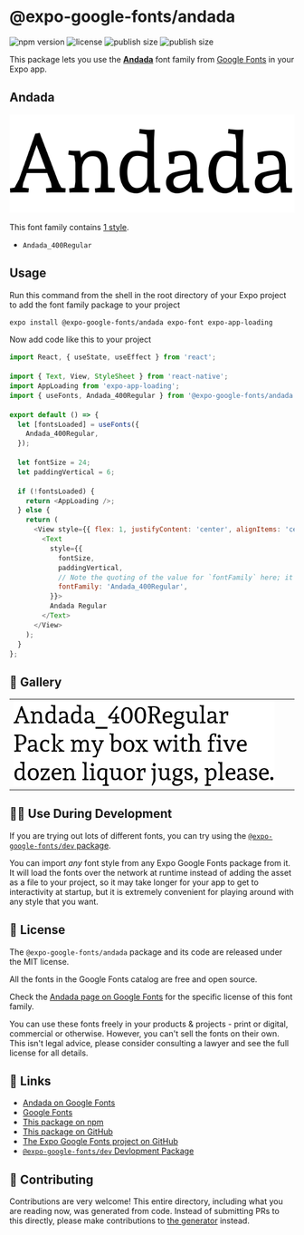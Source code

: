 # @expo-google-fonts/andada

![npm version](https://flat.badgen.net/npm/v/@expo-google-fonts/andada)
![license](https://flat.badgen.net/github/license/expo/google-fonts)
![publish size](https://flat.badgen.net/packagephobia/install/@expo-google-fonts/andada)
![publish size](https://flat.badgen.net/packagephobia/publish/@expo-google-fonts/andada)

This package lets you use the [**Andada**](https://fonts.google.com/specimen/Andada) font family from [Google Fonts](https://fonts.google.com/) in your Expo app.

## Andada

![Andada](./font-family.png)

This font family contains [1 style](#-gallery).

- `Andada_400Regular`

## Usage

Run this command from the shell in the root directory of your Expo project to add the font family package to your project
```sh
expo install @expo-google-fonts/andada expo-font expo-app-loading
```

Now add code like this to your project
```js
import React, { useState, useEffect } from 'react';

import { Text, View, StyleSheet } from 'react-native';
import AppLoading from 'expo-app-loading';
import { useFonts, Andada_400Regular } from '@expo-google-fonts/andada';

export default () => {
  let [fontsLoaded] = useFonts({
    Andada_400Regular,
  });

  let fontSize = 24;
  let paddingVertical = 6;

  if (!fontsLoaded) {
    return <AppLoading />;
  } else {
    return (
      <View style={{ flex: 1, justifyContent: 'center', alignItems: 'center' }}>
        <Text
          style={{
            fontSize,
            paddingVertical,
            // Note the quoting of the value for `fontFamily` here; it expects a string!
            fontFamily: 'Andada_400Regular',
          }}>
          Andada Regular
        </Text>
      </View>
    );
  }
};

```

## 🔡 Gallery


||||
|-|-|-|
|![Andada_400Regular](./Andada_400Regular.ttf.png)||||


## 👩‍💻 Use During Development

If you are trying out lots of different fonts, you can try using the [`@expo-google-fonts/dev` package](https://github.com/expo/google-fonts/tree/master/font-packages/dev#readme).

You can import *any* font style from any Expo Google Fonts package from it. It will load the fonts
over the network at runtime instead of adding the asset as a file to your project, so it may take longer
for your app to get to interactivity at startup, but it is extremely convenient
for playing around with any style that you want.

## 📖 License

The `@expo-google-fonts/andada` package and its code are released under the MIT license.

All the fonts in the Google Fonts catalog are free and open source.

Check the [Andada page on Google Fonts](https://fonts.google.com/specimen/Andada) for the specific license of this font family.

You can use these fonts freely in your products & projects - print or digital, commercial or otherwise. However, you can't sell the fonts on their own. This isn't legal advice, please consider consulting a lawyer and see the full license for all details.

## 🔗 Links

- [Andada on Google Fonts](https://fonts.google.com/specimen/Andada)
- [Google Fonts](https://fonts.google.com/)
- [This package on npm](https://www.npmjs.com/package/@expo-google-fonts/andada)
- [This package on GitHub](https://github.com/expo/google-fonts/tree/master/font-packages/andada)
- [The Expo Google Fonts project on GitHub](https://github.com/expo/google-fonts)
- [`@expo-google-fonts/dev` Devlopment Package](https://github.com/expo/google-fonts/tree/master/font-packages/dev)

## 🤝 Contributing

Contributions are very welcome! This entire directory, including what you are reading now, was generated from code. Instead of submitting PRs to this directly, please make contributions to [the generator](https://github.com/expo/google-fonts/tree/master/packages/generator) instead.
